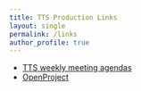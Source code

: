 ```yaml
---
title: TTS Production Links
layout: single 
permalink: /links
author_profile: true
---
```


* [TTS weekly meeting agendas](https://wiki.duke.edu/display/TTS/Trinity+Web+Development+and+Systems+Weekly+Meeting)
* [OpenProject](https://openproject.trinity.duke.edu/)
